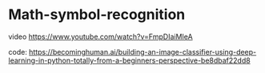 # Math-symbol-recognition

video
https://www.youtube.com/watch?v=FmpDIaiMIeA

code:
https://becominghuman.ai/building-an-image-classifier-using-deep-learning-in-python-totally-from-a-beginners-perspective-be8dbaf22dd8
